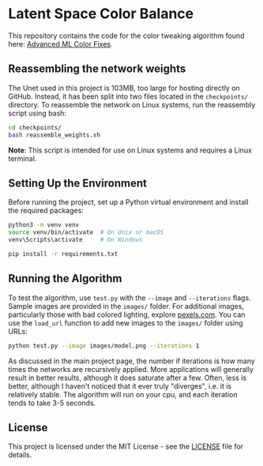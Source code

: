 # Latent Space Color Balance

This repository contains the code for the color tweaking algorithm found here: [Advanced ML Color Fixes](https://messy-bytes.github.io/Advanced-ML-Color-Fixes/).

## Reassembling the network weights

The Unet used in this project is 103MB, too large for hosting directly on GitHub. Instead, it has been split into two files located in the `checkpoints/` directory. To reassemble the network on Linux systems, run the reassembly script using bash:

```bash
cd checkpoints/
bash reassemble_weights.sh
```

**Note**: This script is intended for use on Linux systems and requires a Linux terminal.

## Setting Up the Environment

Before running the project, set up a Python virtual environment and install the required packages:

```bash
python3 -m venv venv
source venv/bin/activate  # On Unix or macOS
venv\Scripts\activate     # On Windows

pip install -r requirements.txt
```


## Running the Algorithm

To test the algorithm, use `test.py` with the `--image` and `--iterations` flags. Sample images are provided in the `images/` folder. For additional images, particularly those with bad colored lighting, explore [pexels.com](https://www.pexels.com). You can use the `load_url` function to add new images to the `images/` folder using URLs:

```bash
python test.py --image images/model.png --iterations 1
```

As discussed in the main project page, the number if iterations is how many times the networks are recursively applied. More applications will generally result in better results, although it does saturate after a few. Often, less is better, although I haven't noticed that it ever truly "diverges", i.e. it is relatively stable. The algorithm will run on your cpu, and each iteration tends to take 3-5 seconds.

## License

This project is licensed under the MIT License - see the [LICENSE](LICENSE) file for details.

